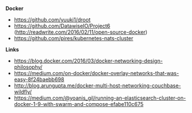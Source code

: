 **Docker**

- https://github.com/yuuki1/droot
- https://github.com/DatawiseIO/Project6 (http://readwrite.com/2016/02/11/open-source-docker)
- https://github.com/pires/kubernetes-nats-cluster

**Links**

- https://blog.docker.com/2016/03/docker-networking-design-philosophy/
- https://medium.com/on-docker/docker-overlay-networks-that-was-easy-8f24baebb698
- http://blog.arungupta.me/docker-multi-host-networking-couchbase-wildfly/
- https://medium.com/@yoanis_gil/running-an-elasticsearch-cluster-on-docker-1-9-with-swarm-and-compose-efabe110c675
